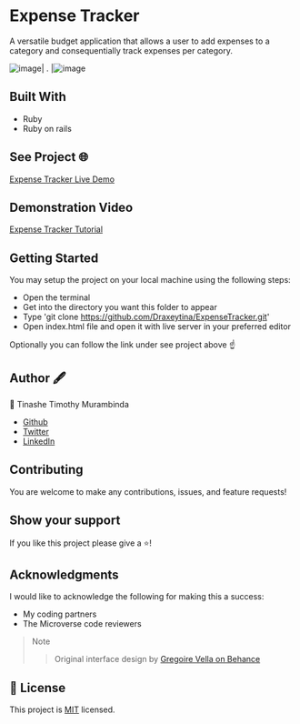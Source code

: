 # Expense Tracker
A versatile budget application that allows a user to add expenses to a category and consequentially track expenses per category.

![image](https://user-images.githubusercontent.com/59999191/195946026-0e4c162a-d580-47d6-b9af-33c752c1e645.png)| . |![image](https://user-images.githubusercontent.com/59999191/195946356-4edabe12-0efe-4558-b145-4b488aedc43d.png)



## Built With
- Ruby
- Ruby on rails

## See Project 🌐
<a href="https://frozen-atoll-99525.herokuapp.com/">Expense Tracker Live Demo</a>

## Demonstration Video
<a href="https://drive.google.com/file/d/1vyjHmxMyO2qEgNlTB5S5qwbhC2lOJqg8/view?usp=sharing">Expense Tracker Tutorial</a>

## Getting Started
You may setup the project on your local machine using the following steps:

- Open the terminal
- Get into the directory you want this folder to appear
- Type 'git clone https://github.com/Draxeytina/ExpenseTracker.git'
- Open index.html file and open it with live server in your preferred editor

Optionally you can follow the link under see project above ☝️

## Author 🖋️
👤 Tinashe Timothy Murambinda
* <a href="https://github.com/Draxeytina/">Github</a>
* <a href="https://twitter.com/tinamura2">Twitter</a>
* <a href="https://www.linkedin.com/in/timothy-tinashe-murambinda/">LinkedIn</a>

## Contributing
You are welcome to make any contributions, issues, and feature requests!

## Show your support
If you like this project please give a ⭐️!

## Acknowledgments
I would like to acknowledge the following for making this a success:
- My coding partners
- The Microverse code reviewers

>Note
>> Original interface design by <a href="https://www.behance.net/gregoirevella">Gregoire Vella on Behance</a>

## 📝 License

This project is [MIT](https://github.com/Draxeytina/ExpenseTracker/MIT.md) licensed.
